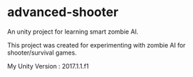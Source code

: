 # advanced-shooter
An unity project for learning smart zombie AI.

This project was created for experimenting with zombie AI for shooter/survival games.

My Unity Version : 2017.1.1.f1
